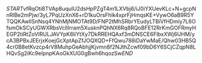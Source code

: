 $START$vfRqOti8TVAp8uquIU2dsHpPZgT4m1LXVbj6/iJ0iYXUevKLc+N+gcpNnRlBe2mPjw/3yL7PqUzXnX6+rD1kuOrsFhlk4xprFjHmqsKE+VywO6aB9R5YTQQKAwIlSnNsq4YNhMjNMOTAt9D/FNP2tMhSRbrYEudyLTBiVfHDmiy7L6OfsmOkSCyUGWXRbsVclIlrram5XusknPQhNX6Rq8RQoBFE12RrKmGOFRmyHEGP2tiRtZoVIRULJAVYpK6IiYtXy7DkRREHQAxf3mDNSCE6FlbxXWj6UHM/ycA3BPBxJEErjxKoejGcXptApZfJOQXQD+FfQwu788iDaYwMaE/Qhw03HB5Q4cr0B8etKvzcp4rV8MuhpGeAbhjjKjvmn8f2NJthZcwf09bD6Y6SCjCZqpN8LHQvSg2iKc9eIpnpKAoGkXUG0gBwh6hqozSw$END$